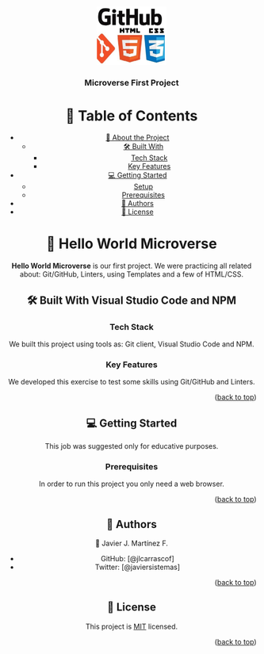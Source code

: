 <a name="readme-top"></a>


<div align="center">
  <div align="center">
  <img src="logo.png" alt="logo" width="140"  height="auto" />
  <br/>
  <h3><b>Microverse First Project</b></h3>

</div>

# 📗 Table of Contents

- [📖 About the Project](#about-project)
  - [🛠 Built With](#built-with)
    - [Tech Stack](#tech-stack)
    - [Key Features](#key-features)
- [💻 Getting Started](#getting-started)
  - [Setup](#setup)
  - [Prerequisites](#prerequisites)
- [👥 Authors](#authors)
- [📝 License](#license)

# 📖 Hello World Microverse <a name="about-project"></a>

**Hello World Microverse** is our first project. We were practicing all related about: Git/GitHub, Linters, using Templates and a few of HTML/CSS.

## 🛠 Built With Visual Studio Code and NPM<a name="built-with"></a>

### Tech Stack <a name="tech-stack"></a>

We built this project using tools as: Git client, Visual Studio Code and NPM.

### Key Features <a name="key-features"></a>

We developed this exercise to test some skills using Git/GitHub and Linters.


<p align="right">(<a href="#readme-top">back to top</a>)</p>

## 💻 Getting Started <a name="getting-started"></a>

This job was suggested only for educative purposes.

### Prerequisites

In order to run this project you only need a web browser. 

<p align="right">(<a href="#readme-top">back to top</a>)</p>

## 👥 Authors <a name="authors"></a>

👤 Javier J. Martínez F.

- GitHub: [@jlcarrascof]
- Twitter: [@javiersistemas]

<p align="right">(<a href="#readme-top">back to top</a>)</p>

## 📝 License <a name="license"></a>

This project is [MIT](./LICENSE) licensed.

<p align="right">(<a href="#readme-top">back to top</a>)</p>
